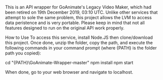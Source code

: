 

This is an API wrapper for GoAnimate's Legacy Video Maker, which had been retired on 19th December 2019, 03:10 UTC. Unlike other services that attempt to sole the same problem, this project allows the LVM to access data peristence and is very portable. Please keep in mind that not all features designed to run on the original API work properly.

How to Use
To access this service, install Node.JS then clone/download this project. Once done, unzip the folder, copy the path, and execute the following commands in your command prompt (where {PATH} is the folder path you copied):

cd "{PATH}\GoAnimate-Wrapper-master"
npm install
npm start

When done, go to your web browser and navigate to localhost.
